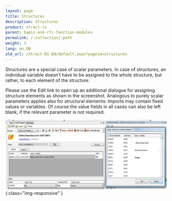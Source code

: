 ```yaml
---
layout: page
title: Structures
description: Structures
product: xtract-rs
parent: bapis-and-rfc-function-modules
permalink: /:collection/:path
weight: 3
lang: en_GB
old_url: /Xtract-RS-EN/default.aspx?pageid=structures
---
```


Structures are a special case of scalar parameters. In case of structures, an individual variable doesn’t have to be assigned to the whole structure, but rather, to each element of the structure.

Please use the *Edit* link to open up an additional dialogue for assigning structure elements as shown in the screenshot. Analogous to purely scalar parameters applies also for structural elements: Imports may contain fixed values or variables. Of course the value fields in all cases can also be left blank, if the relevant parameter is not required.

![BAPI-Structure](/img/content/BAPI-Structure.png){:class="img-responsive" }